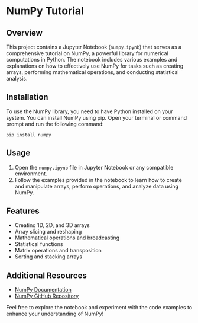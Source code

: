 # NumPy Tutorial

## Overview
This project contains a Jupyter Notebook (`numpy.ipynb`) that serves as a comprehensive tutorial on NumPy, a powerful library for numerical computations in Python. The notebook includes various examples and explanations on how to effectively use NumPy for tasks such as creating arrays, performing mathematical operations, and conducting statistical analysis.

## Installation
To use the NumPy library, you need to have Python installed on your system. You can install NumPy using pip. Open your terminal or command prompt and run the following command:

```
pip install numpy
```

## Usage
1. Open the `numpy.ipynb` file in Jupyter Notebook or any compatible environment.
2. Follow the examples provided in the notebook to learn how to create and manipulate arrays, perform operations, and analyze data using NumPy.

## Features
- Creating 1D, 2D, and 3D arrays
- Array slicing and reshaping
- Mathematical operations and broadcasting
- Statistical functions
- Matrix operations and transposition
- Sorting and stacking arrays

## Additional Resources
- [NumPy Documentation](https://numpy.org/doc/stable/)
- [NumPy GitHub Repository](https://github.com/numpy/numpy)

Feel free to explore the notebook and experiment with the code examples to enhance your understanding of NumPy!